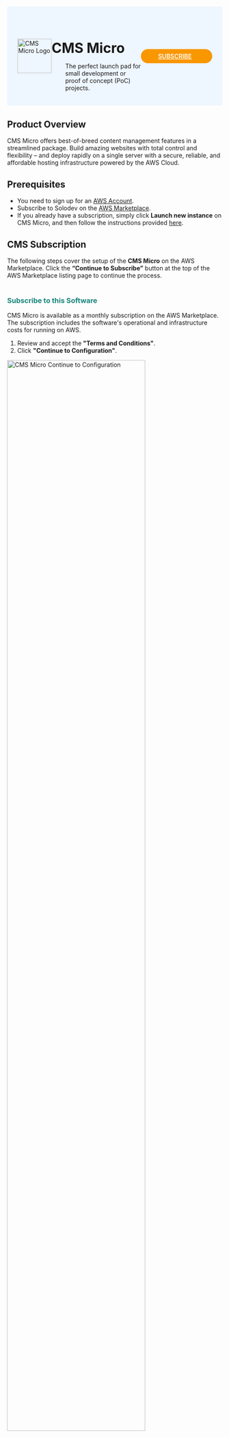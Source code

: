# 

<div style="display: flex; align-items: center; justify-content: space-between; padding: 2rem 1.5rem; margin-bottom: 2rem; background-color: #eef6ff;">
  <div  style="display: flex; align-items: center; justify-content: start;">
    <img src="../../images/quickstart/micro/solodev-micro.png" alt="CMS Micro Logo" style="width: 80px;">
    <div>
      <h1 style="margin-left: 0; font-size: 2rem; margin-bottom: 0.25rem;">CMS Micro</h1>
      <p style="padding-left: 2rem; margin-bottom: 0;">The perfect launch pad for small development or proof of concept (PoC) projects.</p>
    </div>
  </div>
  <a href="https://aws.amazon.com/marketplace/server/procurement?productId=prod-iwk56zq73bwqs" rel="noopener noreferrer" target="_blank" style="background-color: #f99700; color: #fff; padding: .5rem 2.5rem; border-radius: 20px; font-weight: 600; display: inline-flex;">SUBSCRIBE <span style="padding-left: .5rem; display: inline-flex; align-items: center;"><svg xmlns="http://www.w3.org/2000/svg" viewBox="0 0 16 16" width="20" height="20" fill="#fff"><path d="M3.75 2h3.5a.75.75 0 0 1 0 1.5h-3.5a.25.25 0 0 0-.25.25v8.5c0 .138.112.25.25.25h8.5a.25.25 0 0 0 .25-.25v-3.5a.75.75 0 0 1 1.5 0v3.5A1.75 1.75 0 0 1 12.25 14h-8.5A1.75 1.75 0 0 1 2 12.25v-8.5C2 2.784 2.784 2 3.75 2Zm6.854-1h4.146a.25.25 0 0 1 .25.25v4.146a.25.25 0 0 1-.427.177L13.03 4.03 9.28 7.78a.751.751 0 0 1-1.042-.018.751.751 0 0 1-.018-1.042l3.75-3.75-1.543-1.543A.25.25 0 0 1 10.604 1Z"></path></svg></span></a>
</div>

## Product Overview

<p>CMS Micro offers best-of-breed content management features in a streamlined package. Build amazing websites with total control and flexibility – and deploy rapidly on a single server with a secure, reliable, and affordable hosting infrastructure powered by the AWS Cloud.</p>

## Prerequisites

* You need to sign up for an <a href="https://portal.aws.amazon.com/billing/signup?refid=em_127222&p=free&c=hp&z=1&redirect_url=https%3A%2F%2Faws.amazon.com%2Fregistration-confirmation#/support" rel="noopener noreferrer" target="_blank">AWS Account</a>.
* Subscribe to Solodev on the <a href="https://aws.amazon.com/marketplace/server/procurement?productId=prod-iwk56zq73bwqs" rel="noopener noreferrer" target="_blank">AWS Marketplace</a>. 
* If you already have a subscription, simply click **Launch new instance** on CMS Micro, and then follow the instructions provided  [here](#configure-software).

<!-- <p><img src="../../images/quickstart/micro/cms-micro-subscription.jpg" alt="Solodev CMS Micro Subscription" style="width: 35%;"></p> -->

## CMS Subscription

The following steps cover the setup of the **CMS Micro** on the AWS Marketplace. Click the **“Continue to Subscribe”** button at the top of the AWS Marketplace listing page to continue the process.

<!-- <p><img src="../../images/quickstart/micro/cms-micro-marketplace-listing.jpg" alt="AWS Marketplace listing" style="width: 80%; padding-left: 1rem;"></p> -->

### <span style="color: #168479; margin-top: 2.5rem; display: block;">Subscribe to this Software</span>

CMS Micro is available as a monthly subscription on the AWS Marketplace. The subscription includes the software's operational and infrastructure costs for running on AWS.

1. Review and accept the **"Terms and Conditions"**.
2. Click **"Continue to Configuration"**.
<p><img src="../../images/quickstart/micro/cms-micro-subscribe-terms.jpg" alt="CMS Micro Continue to Configuration" style="width: 80%;"></p>

!!!NOTE:
Once accepted, you will receive a thank you message asking you to configure your software. <br>This process can take a few moments. Please do not exit the screen or refresh the page.
!!!

### <span style="color: #168479; margin-top: 2.5rem; display: block;">Configure Software</span>

1. Choose a fulfillment option and software version to launch this software.

<p><img src="../../images/quickstart/micro/cms-micro-configure.jpg" alt="CMS Micro Configure"></p>

**Name** | **Description** 
:--- | ---
Fulfillment option | Select a fulfillment option. Default: Amazon Machine Image (AMI).
Software version | Select the software version. The latest version of Solodev CMS Micro is always recommended.
Region | Select the AWS Region.

2. Click **"Continue to Launch."**

<p><img src="../../images/quickstart/micro/cms-micro-continue-to-launch.jpg" alt="CMS Micro continue to launch" style="width: 80%;"></p>

### <span style="color: #168479; margin-top: 2.5rem; display: block;">Launch Software</span>

Review the launch configuration details and follow the instructions to launch this software.

{% tabs %}
{% tab title="Launch through EC2" %}

#### Choose an Action

1. Select **Launch through EC2**.

<p><img src="../../images/quickstart/micro/cms-micro-actions-ec2.jpg" alt="CMS Micro Actions" style="width: 74%;"></p>

2. Click **Launch**.

#### Launch an instance

Create virtual machines, or instances, that run on the AWS Cloud. Quickly get started by following the simple steps below.

1. **Name and tags**. Give your instance a **name**. You can also add additional tags (Optional).

<p><img src="../../images/quickstart/micro/cms-micro-name-instance.jpg" alt="Solodev CMS Micro Name" style="width: 55%;"></p>

!!!NOTE:
A tag is a label that you assign to an AWS resource. Each tag consists of a key and an optional value, both of which you define.
!!!

2. **Application and OS Images (Amazon Machine Image)**. An AMI contains the software configuration (operating system (OS), application server, and applications) required to launch your instance.

<p><img src="../../images/quickstart/micro/cms-micro-image-instance.jpg" alt="Solodev CMS Micro Amazon Machine Image" style="width: 55%;"></p>

For more information about Amazon Machine Image, <a href="https://docs.aws.amazon.com/AWSEC2/latest/UserGuide/AMIs.html" target="_blank">click here</a>.

3. **Instance Type**. Select an instance type that meets your computing, memory, networking, or storage needs.

<p><img src="../../images/quickstart/micro/cms-micro-type-instance.jpg" alt="Solodev CMS Micro Instance Type" style="width: 55%;"></p>

To learn more about which instance to select based on your traffic needs, <a href="https://docs.aws.amazon.com/AWSEC2/latest/UserGuide/Instances.html" target="_blank">click here</a>.

!!!NOTE:
Solodev recommends t2.large server. Depending on your traffic needs, you can select an instance size from the available options in the menu.
!!!

4. **Key Pair**. You can use a key pair to securely connect to your instance. Ensure that you have access to the selected key pair before you launch the instance.
  
<p><img src="../../images/quickstart/micro/cms-micro-key-pair-instance.jpg" alt="Solodev CMS Micro Key Pair" style="width: 55%;"></p>

!!!NOTE:
An Amazon EC2 key pair is a set of security credentials consisting of a public and private key that verifies a user's identity when connecting or communicating with an EC2 instance. If you do not have a Key Pair, you will need to create one in your Key Pair Console. For instructions <a href="https://docs.aws.amazon.com/AWSEC2/latest/UserGuide/ec2-key-pairs.html" target="_blank">click here</a>.
!!!

5. **Network Settings**. Here you can create or select an existing security group, create an instance that can connect using SSH, and more.

<p><img src="../../images/quickstart/micro/cms-micro-network-instance.jpg" alt="Solodev CMS Micro Network Settings" style="width: 55%;"></p>

6. **Configure storage**. Specify the storage options for the instance.

<p><img src="../../images/quickstart/micro/cms-micro-storage-instance.jpg" alt="Solodev CMS Micro Storage" style="width: 55%;"></p>

For more information about storage, <a href="https://docs.aws.amazon.com/AWSEC2/latest/UserGuide/Storage.html?icmpid=docs_ec2_console" target="_blank">click here</a>.

7. Click **Launch Instance**.

<p><img src="../../images/quickstart/micro/cms-micro-launch-instance.jpg" alt="Solodev CMS Micro Launch Instance"></p>

8. You will get a success message. Click on the ID to access your EC2 Instance.

<p><img src="../../images/quickstart/micro/cms-micro-success.jpg" alt="Solodev CMS Micro Success Message" style="width: 40%;"></p>

#### EC2 Instance

1. Check the **Instance State** and **Status Check** of your instance. Once your instance state changed from **Pending** to **Running**, click on the instance you created to access it.

<p><img src="../../images/quickstart/micro/cms-micro-instance-state.jpg" alt="Solodev CMS Micro Instance" style="width: 40%;"></p>

2. Click on your **Public IPv4 address** to access the login page.

<p><img src="../../images/quickstart/micro/cms-micro-public-address.jpg" alt="Solodev CMS Micro Public Address" style="width: 25%;"></p>

3. To log in, use **solodev** as the username and your **instance ID** as the password.

<p><img src="../../images/quickstart/login-screen.jpg" alt="Solodev CMS Login Screen" style="width: 45%;"></p>

{% endtab %}

{% tab title="Launch from Website" %}

#### Choose an Action

1. Select **Launch from Website**

<p><img src="../../images/quickstart/micro/cms-micro-actions-website.jpg" alt="CMS Micro Choose Actions" style="width: 55%;"></p>

2. **EC2 Instance Type**. CMS Micro runs on a single Amazon Elastic Compute (EC2) instance and is defaulted to run on a recommended t2.large server. Depending on your traffic needs, you can select an instance size from the available options in the menu. 

<p><img src="../../images/quickstart/micro/cms-micro-instance.jpg" alt="CMS Micro EC2 Instance Type"></p>

To learn more about which instance to choose based on your traffic needs, <a href="https://docs.aws.amazon.com/AWSEC2/latest/UserGuide/Instances.html" target="_blank">click here</a>.

3. **VPC Settings**. An Amazon Virtual Private Cloud (VPC) is a dedicated environment that lets you launch the AWS resources that power your CMS Micro in an isolated virtual network. If you do not have a VPC, you will need to create one in your VPC Console.

<p><img src="../../images/quickstart/micro/cms-micro-vpc.jpg" alt="CMS Micro VPC Settings"></p>

For instructions on how to create a VPC, <a href="https://docs.aws.amazon.com/AWSEC2/latest/UserGuide/using-vpc.html" target="_blank">click here for instructions</a>.

4. **Subnet Settings**. A subnet is a range of IP addresses contained in your VPC. You can create AWS resources, such as EC2 instances, in specific subnets, enabling you to group network resources more efficiently. 

<p><img src="../../images/quickstart/micro/cms-micro-subnet.jpg" alt="CMS Micro Subnet Settings"></p>

If you do not have any existing subnets, you will need to create one in your Subnet Console. For instructions, <a href="https://docs.aws.amazon.com/AWSEC2/latest/UserGuide/using-vpc.html#ec2-shared-VPC-subnets" target="_blank">click here</a>.

5. **Security Group Settings**. A security group acts as a firewall that controls the traffic allowed to reach one or more instances. You can create a new security group or choose one of your existing groups. Select an existing security group from the menu or configure a new security group using the form provided. Name your security group and give it a description.

<p><img src="../../images/quickstart/micro/security-groups.jpg" alt="CMS Micro Security Groups" style="width: 60%;"></p>

To learn more about security groups, <a href="https://docs.aws.amazon.com/AWSEC2/latest/UserGuide/ec2-security-groups.html" target="_blank">click here</a>.

6. **Key Pair Settings**. An Amazon EC2 key pair is a set of security credentials consisting of a public and private key that verify a user’s identity when connecting or communicating with an EC2 instance. Select an existing security group from the menu or configure a new security group using the form provided. 

<p><img src="../../images/quickstart/micro/cms-micro-key-pair.jpg" alt="CMS Micro Key Pair Settings" style="width: 63%;"></p>

If you do not have a Key Pair, you will need to create one in your Key Pair Console. For instructions <a href="https://docs.aws.amazon.com/AWSEC2/latest/UserGuide/ec2-key-pairs.html" target="_blank">click here</a>.

7. Click **Launch**.  

<p><img src="../../images/quickstart/micro/cms-micro-launch-from-website.jpg" alt="CMS Micro Launch"></p>

8. You will receive a success message to view your instance. Click on **EC2 Console**.

<p><img src="../../images/quickstart/micro/cms-micro-success-launch.jpg" alt="CMS Micro Launch Message" style="width: 40%;"></p>

#### EC2 Instance

1. Check the **Instance State** and **Status Check** of your instance. Once your instance state changed from **Pending** to **Running**, click on the instance you created to access it.

<p><img src="../../images/quickstart/micro/cms-micro-instance-state.jpg" alt="Solodev CMS Micro Instance" style="width: 40%;"></p>

2. Click on your **Public IPv4 address** to access the login page.

<p><img src="../../images/quickstart/micro/cms-micro-public-address.jpg" alt="Solodev CMS Micro Public Address" style="width: 25%;"></p>

3. To log in, use **solodev** as the username and your **instance ID** as the password.

<p><img src="../../images/quickstart/login-screen.jpg" alt="Solodev CMS Login Screen" style="width: 45%;"></p>

{% endtab %}

{% tab title="CloudFormation" %}
Coming soon...
{% endtab %}

{% endtabs %}

## Next Steps

### Add your First Website

Please [follow this link](/workspace/websites/add-website/) to learn more about Solodev and to learn how to build your first website.

### Troubleshooting

==- **When I open the link after launching, nothing comes up.**
Under your Security Group settings, make sure ports 443 and 80 are open to 0.0.0.0/0. If you selected Launch through EC2 and did not create a new Security Group, <a href="https://docs.aws.amazon.com/AWSEC2/latest/UserGuide/ec2-security-groups.html" target="_blank">click here</a>.
===

==- **I am unable to log in using SSH.**
Make sure to add your IP address as an inbound rule on the Web Security Group for port 22. For more information, <a href="https://docs.aws.amazon.com/AWSEC2/latest/UserGuide/ec2-security-groups.html" target="_blank">click here</a>
===